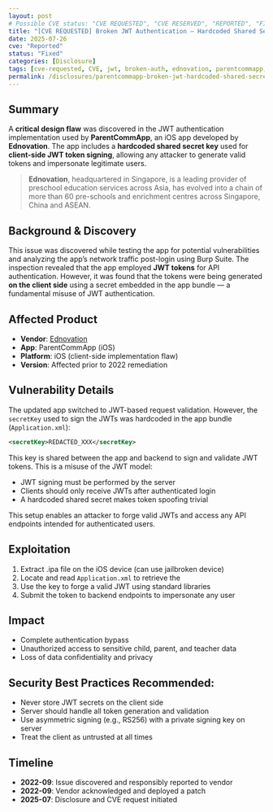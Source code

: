 ```yaml
---
layout: post
# Possible CVE status: "CVE REQUESTED", "CVE RESERVED", "REPORTED", "FIXED", "FIXED – NO CVE", "NO RESPONSE", "UNPATCHED", "CVE-YYYY-NNNNN"
title: "[CVE REQUESTED] Broken JWT Authentication – Hardcoded Shared Secret in ParentCommApp (iOS)"
date: 2025-07-26
cve: "Reported"
status: "Fixed"
categories: [Disclosure]
tags: [cve-requested, CVE, jwt, broken-auth, ednovation, parentcommapp, vulnerability, ios, api]
permalink: /disclosures/parentcommapp-broken-jwt-hardcoded-shared-secret/
---
```


## Summary

A **critical design flaw** was discovered in the JWT authentication implementation used by **ParentCommApp**, an iOS app developed by **Ednovation**. The app includes a **hardcoded shared secret key** used for **client-side JWT token signing**, allowing any attacker to generate valid tokens and impersonate legitimate users.

> **Ednovation**, headquartered in Singapore, is a leading provider of preschool education services across Asia, has evolved into a chain of more than 60 pre-schools and enrichment centres across Singapore, China and ASEAN.

## Background & Discovery

This issue was discovered while testing the app for potential vulnerabilities and analyzing the app’s network traffic post-login using Burp Suite. The inspection revealed that the app employed **JWT tokens** for API authentication. However, it was found that the tokens were being generated **on the client side** using a secret embedded in the app bundle — a fundamental misuse of JWT authentication.

## Affected Product

- **Vendor**: [Ednovation](https://ednovation.com)
- **App**: ParentCommApp (iOS)
- **Platform**: iOS (client-side implementation flaw)
- **Version**: Affected prior to 2022 remediation

## Vulnerability Details

The updated app switched to JWT-based request validation. However, the `secretKey` used to sign the JWTs was hardcoded in the app bundle (`Application.xml`):

```xml
<secretKey>REDACTED_XXX</secretKey>
```

This key is shared between the app and backend to sign and validate JWT tokens. This is a misuse of the JWT model:
- JWT signing must be performed by the server
- Clients should only receive JWTs after authenticated login
- A hardcoded shared secret makes token spoofing trivial

This setup enables an attacker to forge valid JWTs and access any API endpoints intended for authenticated users.

## Exploitation

1. Extract .ipa file on the iOS device (can use jailbroken device)
2. Locate and read `Application.xml` to retrieve the <secretKey>
3. Use the key to forge a valid JWT using standard libraries
4. Submit the token to backend endpoints to impersonate any user

## Impact

- Complete authentication bypass
- Unauthorized access to sensitive child, parent, and teacher data
- Loss of data confidentiality and privacy

## **Security Best Practices Recommended**:

- Never store JWT secrets on the client side
- Server should handle all token generation and validation
- Use asymmetric signing (e.g., RS256) with a private signing key on server
- Treat the client as untrusted at all times

## Timeline

- **2022-09**: Issue discovered and responsibly reported to vendor  
- **2022-09**: Vendor acknowledged and deployed a patch  
- **2025-07**: Disclosure and CVE request initiated  